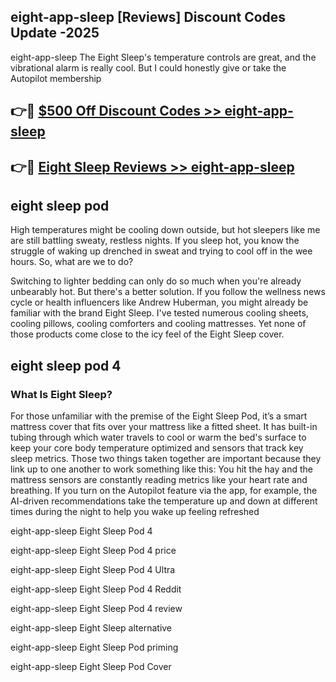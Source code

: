 ## eight-app-sleep [Reviews​] Discount Codes Update -2025

eight-app-sleep The Eight Sleep's temperature controls are great, and the vibrational alarm is really cool. But I could honestly give or take the Autopilot membership

## 👉🔴 [$500 Off Discount Codes >> eight-app-sleep](http://download.freeplayer.one?title=eight-app-sleep&ref=18-ES)

## 👉🔴 [Eight Sleep Reviews >> eight-app-sleep](http://download.freeplayer.one?title=eight-app-sleep&ref=18-ES)

## eight sleep pod

High temperatures might be cooling down outside, but hot sleepers like me are still battling sweaty, restless nights. If you sleep hot, you know the struggle of waking up drenched in sweat and trying to cool off in the wee hours. So, what are we to do?

Switching to lighter bedding can only do so much when you're already unbearably hot. But there's a better solution. If you follow the wellness news cycle or health influencers like Andrew Huberman, you might already be familiar with the brand Eight Sleep. I've tested numerous cooling sheets, cooling pillows, cooling comforters and cooling mattresses. Yet none of those products come close to the icy feel of the Eight Sleep cover.

## eight sleep pod 4

### What Is Eight Sleep?

For those unfamiliar with the premise of the Eight Sleep Pod, it’s a smart mattress cover that fits over your mattress like a fitted sheet. It has built-in tubing through which water travels to cool or warm the bed's surface to keep your core body temperature optimized and sensors that track key sleep metrics. Those two things taken together are important because they link up to one another to work something like this: You hit the hay and the mattress sensors are constantly reading metrics like your heart rate and breathing. If you turn on the Autopilot feature via the app, for example, the AI-driven recommendations take the temperature up and down at different times during the night to help you wake up feeling refreshed

eight-app-sleep Eight Sleep Pod 4

eight-app-sleep Eight Sleep Pod 4 price

eight-app-sleep Eight Sleep Pod 4 Ultra

eight-app-sleep Eight Sleep Pod 4 Reddit

eight-app-sleep Eight Sleep Pod 4 review

eight-app-sleep Eight Sleep alternative

eight-app-sleep Eight Sleep Pod priming

eight-app-sleep Eight Sleep Pod Cover